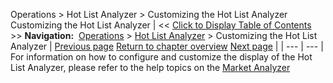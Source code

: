 ﻿
Operations \> Hot List Analyzer \> Customizing the Hot List Analyzer
Customizing the Hot List Analyzer
| \<\< [Click to Display Table of Contents](customizing_the_hot_list_analy.md) \>\> **Navigation:**     [Operations](operations-1.md) \> [Hot List Analyzer](hot_list_analyzer-1.md) \> Customizing the Hot List Analyzer | [Previous page](using_the_hot_list_analyzer-1.md) [Return to chapter overview](hot_list_analyzer-1.md) [Next page](hot_list_analyzer_properties-1.md) |
| --- | --- |
For information on how to configure and customize the display of the Hot List Analyzer, please refer to the help topics on the [Market Analyzer](market_analyzer-1.md)

